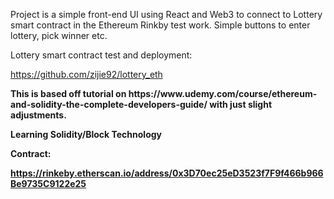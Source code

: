 Project is a simple front-end UI using React and Web3 to connect to Lottery smart contract in the Ethereum Rinkby test work. 
Simple buttons to enter lottery, pick winner etc. 

Lottery smart contract test and deployment:

https://github.com/zijie92/lottery_eth

<b>
This is based off tutorial on https://www.udemy.com/course/ethereum-and-solidity-the-complete-developers-guide/ with just slight adjustments. 

Learning Solidity/Block Technology
  
Contract:
  
https://rinkeby.etherscan.io/address/0x3D70ec25eD3523f7F9f466b966Be9735C9122e25
</b>



